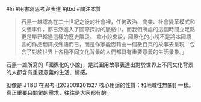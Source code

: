 #ln #用書寫思考與表達 #jtbd #關注本質 

> 石黑一雄認為在二十世紀之後的社會裡，任何政治、商業、社會變革模式和文藝事件，都已然進入了國際探討的脈絡中，而我們所處的這個時間立足點更是早已超過這樣的歷史階段。
> 拿小說來說，國際化的小說不是將本國語言的作品翻譯成外語而已，而是作家能否藉由一個數百頁的故事去呈現「包含了對於世界上各種不同文化背景的人們都具有重要意義的生活景象。」

石黑一雄所寫的「國際化的小說」，是試圖用故事表達出對於世界上不同文化背景的人都含有重要意義的生活、情感。

就像是 JTBD 在思考 [[202009201527 核心用途的性質：和地域性無關]] 一樣。真正重要且關鍵的需求，往往是大家都有的。
